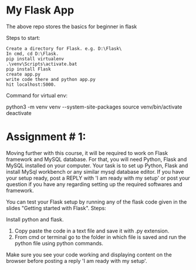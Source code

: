 # My Flask App

The above repo stores the basics for beginner in flask

Steps to start:

    Create a directory for Flask. e.g. D:\Flask\
    In cmd, cd D:\Flask.
    pip install virtualenv
    .\venv\Scripts\activate.bat
    pip install Flask
    create app.py
    write code there and python app.py
    hit localhost:5000.

Command for virtual env:

python3 -m venv venv --system-site-packages
source venv/bin/activate
deactivate

# Assignment # 1:

Moving further with this course, it will be required to work on Flask framework and MySQL database. For that, you will need Python, Flask and MySQL installed on your computer. Your task is to set up Python, Flask and install MySql workbench or any similar mysql database editor. If you have your setup ready, post a REPLY with 'I am ready with my setup' or post your question if you have any regarding setting up the required softwares and framework.

You can test your Flask setup by running any of the flask code given in the slides "Getting started with Flask".
Steps:

Install python and flask.

1. Copy paste the code in a text file and save it with .py extension.
2. From cmd or terminal go to the folder in which file is saved and run the python file using python commands.

Make sure you see your code working and displaying content on the browser before posting a reply 'I am ready with my setup'.
